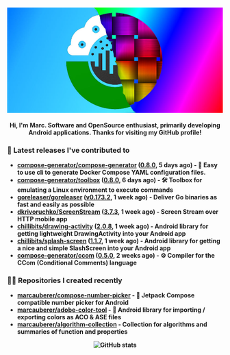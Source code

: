 <p align="center">
	<img src="https://raw.githubusercontent.com/marcauberer/marcauberer/master/images/frontpage-image.jpg">
	<br><br>
	<b>Hi, I'm Marc. Software and OpenSource enthusiast, primarily developing Android applications. Thanks for visiting my GitHub profile!
</p>

### 🚀 Latest releases I've contributed to


- [compose-generator/compose-generator](https://github.com/compose-generator/compose-generator) ([0.8.0](https://github.com/compose-generator/compose-generator/releases/tag/0.8.0), 5 days ago) - 🐳 Easy to use cli to generate Docker Compose YAML configuration files.
- [compose-generator/toolbox](https://github.com/compose-generator/toolbox) ([0.8.0](https://github.com/compose-generator/toolbox/releases/tag/0.8.0), 6 days ago) - 🛠️ Toolbox for emulating a Linux environment to execute commands
- [goreleaser/goreleaser](https://github.com/goreleaser/goreleaser) ([v0.173.2](https://github.com/goreleaser/goreleaser/releases/tag/v0.173.2), 1 week ago) - Deliver Go binaries as fast and easily as possible
- [dkrivoruchko/ScreenStream](https://github.com/dkrivoruchko/ScreenStream) ([3.7.3](https://github.com/dkrivoruchko/ScreenStream/releases/tag/3.7.3), 1 week ago) - Screen Stream over HTTP mobile app
- [chillibits/drawing-activity](https://github.com/chillibits/drawing-activity) ([2.0.8](https://github.com/chillibits/drawing-activity/releases/tag/2.0.8), 1 week ago) - Android library for getting lightweight DrawingActivity into your Android app
- [chillibits/splash-screen](https://github.com/chillibits/splash-screen) ([1.1.7](https://github.com/chillibits/splash-screen/releases/tag/1.1.7), 1 week ago) - Android library for getting a nice and simple SlashScreen into your Android app
- [compose-generator/ccom](https://github.com/compose-generator/ccom) ([0.5.0](https://github.com/compose-generator/ccom/releases/tag/0.5.0), 2 weeks ago) - ⚙️ Compiler for the CCom (Conditional Comments) language

### 👨‍💻 Repositories I created recently
- [marcauberer/compose-number-picker](https://github.com/marcauberer/compose-number-picker) - 🔢 Jetpack Compose compatible number picker for Android
- [marcauberer/adobe-color-tool](https://github.com/marcauberer/adobe-color-tool) - 🎨 Android library for importing / exporting colors as ACO &amp; ASE files
- [marcauberer/algorithm-collection](https://github.com/marcauberer/algorithm-collection) - Collection for algorithms and summaries of function and properties

<p align="center">
	<img src="https://github-readme-stats.vercel.app/api?username=marcauberer&show_icons=true&theme=dark" alt="GitHub stats">
</p>
